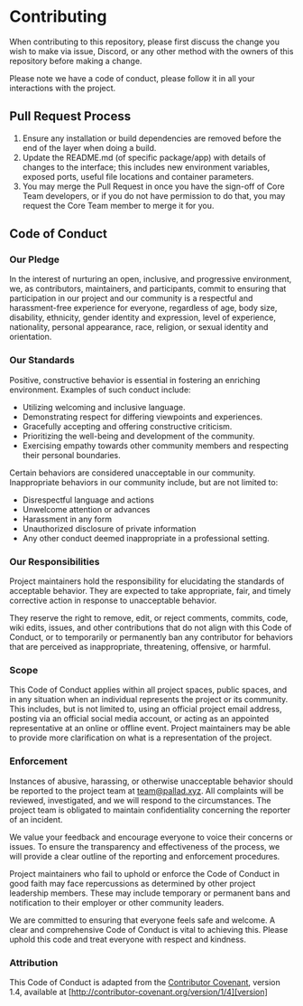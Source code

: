 # Contributing

When contributing to this repository, please first discuss the change you wish to make via issue,
Discord, or any other method with the owners of this repository before making a change.

Please note we have a code of conduct, please follow it in all your interactions with the project.

## Pull Request Process

1. Ensure any installation or build dependencies are removed before the end of the layer when doing a
   build.
2. Update the README.md (of specific package/app) with details of changes to the interface; this includes new environment
   variables, exposed ports, useful file locations and container parameters.
3. You may merge the Pull Request in once you have the sign-off of Core Team developers, or if you
   do not have permission to do that, you may request the Core Team member to merge it for you.

## Code of Conduct

### Our Pledge

In the interest of nurturing an open, inclusive, and progressive environment, we, as contributors, maintainers,
and participants, commit to ensuring that participation in our project and our community is a respectful and
harassment-free experience for everyone, regardless of age, body size, disability, ethnicity, gender identity
and expression, level of experience, nationality, personal appearance, race, religion, or sexual identity and orientation.

### Our Standards

Positive, constructive behavior is essential in fostering an enriching environment. Examples of such conduct include:

- Utilizing welcoming and inclusive language.
- Demonstrating respect for differing viewpoints and experiences.
- Gracefully accepting and offering constructive criticism.
- Prioritizing the well-being and development of the community.
- Exercising empathy towards other community members and respecting their personal boundaries.

Certain behaviors are considered unacceptable in our community.
Inappropriate behaviors in our community include, but are not limited to:

- Disrespectful language and actions
- Unwelcome attention or advances
- Harassment in any form
- Unauthorized disclosure of private information
- Any other conduct deemed inappropriate in a professional setting.

### Our Responsibilities

Project maintainers hold the responsibility for elucidating the standards of acceptable behavior.
They are expected to take appropriate, fair, and timely corrective action in response to unacceptable behavior.

They reserve the right to remove, edit,
or reject comments, commits, code, wiki edits, issues,
and other contributions that do not align with this Code of Conduct,
or to temporarily or permanently ban any contributor for behaviors that are perceived as inappropriate,
threatening, offensive, or harmful.

### Scope

This Code of Conduct applies within all project spaces, public spaces,
and in any situation when an individual represents the project or its community.
This includes, but is not limited to, using an official project email address,
posting via an official social media account, or acting as an appointed representative at an online or offline event.
Project maintainers may be able to provide more clarification on what is a representation of the project.

### Enforcement

Instances of abusive, harassing,
or otherwise unacceptable behavior should be reported to the project team at team@pallad.xyz.
All complaints will be reviewed, investigated, and we will respond to the circumstances.
The project team is obligated to maintain confidentiality concerning the reporter of an incident.

We value your feedback and encourage everyone to voice their concerns or issues.
To ensure the transparency and effectiveness of the process,
we will provide a clear outline of the reporting and enforcement procedures.

Project maintainers who fail to uphold or enforce the Code of Conduct in good faith may face repercussions
as determined by other project leadership members.
These may include temporary or permanent bans and notification to their employer or other community leaders.

We are committed to ensuring that everyone feels safe and welcome.
A clear and comprehensive Code of Conduct is vital to achieving this.
Please uphold this code and treat everyone with respect and kindness.

### Attribution

This Code of Conduct is adapted from the [Contributor Covenant][homepage], version 1.4,
available at [http://contributor-covenant.org/version/1/4][version]

[homepage]: http://contributor-covenant.org
[version]: http://contributor-covenant.org/version/1/4/
